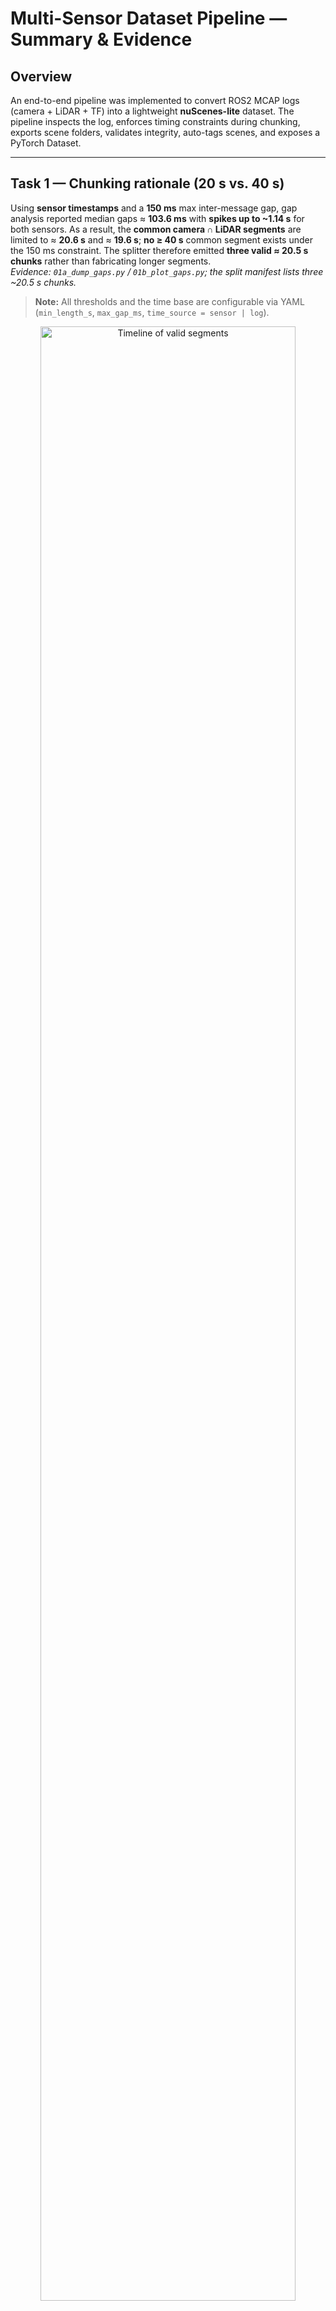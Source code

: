 # Multi-Sensor Dataset Pipeline — Summary & Evidence

## Overview
An end-to-end pipeline was implemented to convert ROS2 MCAP logs (camera + LiDAR + TF) into a lightweight **nuScenes-lite** dataset. The pipeline inspects the log, enforces timing constraints during chunking, exports scene folders, validates integrity, auto-tags scenes, and exposes a PyTorch Dataset.

---

## Task 1 — Chunking rationale (20 s vs. 40 s)
Using **sensor timestamps** and a **150 ms** max inter-message gap, gap analysis reported median gaps ≈ **103.6 ms** with **spikes up to ~1.14 s** for both sensors. As a result, the **common camera ∩ LiDAR segments** are limited to ≈ **20.6 s** and ≈ **19.6 s**; **no ≥ 40 s** common segment exists under the 150 ms constraint. The splitter therefore emitted **three valid ≈ 20.5 s chunks** rather than fabricating longer segments.  
*Evidence: `01a_dump_gaps.py` / `01b_plot_gaps.py`; the split manifest lists three ~20.5 s chunks.*

> **Note:** All thresholds and the time base are configurable via YAML (`min_length_s`, `max_gap_ms`, `time_source = sensor | log`).

<p align="center">
  <img src="out/figs/segments_timeline.png" alt="Timeline of valid segments" width="90%">
</p>
<p align="center"><em>Timeline of valid segments per sensor and their common overlap. No shared segment ≥ 40s exists under current gap constraints.</em></p>

---

## Task 2 — Dataset format & purpose

**Chosen format:** a lightweight nuScenes-lite layout per scene. The builder (`02_build_dataset.py`) writes:


- `images/left/<ts>.jpg` — JPEG frames  
- `lidar/<ts>.bin` — LiDAR as float32 `[N,4]` (x, y, z, intensity)  
- `poses/<ts>.json` — optional per-frame 4×4 pose  
- `calib/{camera_left.json, T_<cam>__<lidar>.json}` — intrinsics and static extrinsics  
- `index/samples.json` — scene-level index with relative paths and timestamps

An optional global `manifest.parquet` lists samples across scenes for fast tabular filtering/analytics when datasets grow or move to object storage. **Training does not depend on this file**; it is produced for curation at scale.

### Why this format works
- **Simple and debuggable.** Plain folders, one JSON index per scene, and flat binaries keep I/O predictable and easy to inspect.
- **Efficient.** Point clouds are stored as raw float32 `[N,4]`; images are JPEG; pairing is done once during build time.
- **Low complexity.** No custom container formats or heavy dependencies are required for training.
- **Quality & validation.** Configuration is YAML-driven and a validator checks `samples.json`, file presence, decodability (image/LiDAR), and calib/pose consistency.
- **Scales cleanly.** The optional Parquet manifest provides fast global filtering (PyArrow/Polars/Spark) without changing the per-scene training layout.

### What the builder actually does (`02_build_dataset.py`)
1. **Reads config & chunk manifest** (`configs/build_dataset.yaml`, `out/chunks_demo.json`).
2. **Extracts intrinsics** from `camera_info` → `calib/camera_left.json`.
3. **Resolves static extrinsics** from `/tf_static` (e.g., `T_camera_frame__lidar_frame.json`).
4. **Streams each chunk window**: decodes camera JPEGs and LiDAR PointCloud2 to `.bin (float32 [N,4])`.
5. **Time pairing**: for each camera timestamp, pairs the nearest LiDAR within `pair_tolerance_ms=50` (configurable).  
   *(Optional)* applies a constant offset if needed.
6. **Pose per frame (optional)**: if a TF is available near the timestamp, writes `poses/<ts>.json` (4×4).
7. **Writes the scene index** `index/samples.json` with relative paths (image/lidar/pose) and calib refs.
8. **(Optional)** Appends a row per frame to **`out/dataset/manifest.parquet`** for global cataloging.

### Optional — Dataset validation (`03_validate_dataset.py`)

**Purpose.** Sanity-check the built dataset before training.

**What it checks**
- Per-scene structure: `images/`, `lidar/`, `poses/`, `calib/`, and `index/samples.json`.
- `samples.json`: exists, has frames, and all **relative paths** resolve on disk.
- Spot-checks N samples per scene:
  - Image decodes to `H×W×3`
  - LiDAR `.bin` is float32, shape `[N,4]`, finite values
  - Pose (if present) is a valid `4×4` matrix
- Calibration presence (`camera_left.json`, `T_*`).
- **Optional:** quick Parquet sanity check (`--check-parquet`) reading only `["scene_id","timestamp_ns"]`.


---

## Task 3 — PyTorch Dataset accessors

`MultiSensorNuScenesLite` loads the dataset produced in Task 2 and exposes, per sample:

- **Camera image:** `torch.Tensor [C, H, W]` (RGB)  
- **LiDAR point cloud:** `torch.Tensor [N, 4]` (x, y, z, intensity; variable length)  
- **Pose:** `torch.Tensor [4, 4]` or `None`  
- **Also provides:** `timestamp_ns`, `scene`, and calibration dicts (`intrinsics`, `static_extrinsics`)

### Batch contract
Using the provided `collate_default`, a batch has:
- `image` → `torch.Tensor [B, 3, H, W]`  
- `pointcloud` → `List[torch.Tensor [Ni, 4]]` (variable lengths)  
- `pose_T` → `List[torch.Tensor [4, 4] or None]`  
- `timestamp_ns` → `List[int]`, `intrinsics` / `static_extrinsics` → `List[dict]`, `scene` → `List[str]`

### How to use
    from src.multi_sensor_dataset import MultiSensorNuScenesLite, collate_default
    from torch.utils.data import DataLoader

    ds = MultiSensorNuScenesLite(root="out/dataset")  # reads per-scene index/samples.json
    dl = DataLoader(ds, batch_size=4, shuffle=True, num_workers=4, collate_fn=collate_default)
    batch = next(iter(dl))
    print(batch["image"].shape)          # [B, 3, H, W]
    print(batch["pointcloud"][0].shape)  # [N, 4]
    print(batch["pose_T"][0].shape if batch["pose_T"][0] is not None else None)

> **Data source used by the Dataset:** all paths/metadata come from **`scene_XXX/index/samples.json`**.  
> **`manifest.parquet` is not required** and is not consulted by the Dataset class.

---

## Auto-tagging (`04_make_tags.py`)
This tool derives **per-scene metadata** and **tags** to make large collections easy to filter.  
Outputs:
- Per-scene: `scene_XXX/tags.json`
- Global (optional): `out/dataset/tags.csv`, `out/dataset/tags.parquet`

### What it computes (from code)

- **Timing**
  - `paired_fps` ≈ `num_frames / duration_s` (rounded to 0.001 in JSON, and **tag** `fps~<x.y>` rounded to 0.1).
  - `median_dt_ms`, `p95_dt_ms` from consecutive timestamp diffs.

- **Camera**
  - Reads `calib/camera_left.json` → `width`, `height`, and `distortion_model` (e.g., `plumb_bob`).
  - **Tags**: `res=<W>x<H>`, `cam_model=<distortion>` (only if present).

- **Extrinsics**
  - Presence of any `calib/T_*.json` (e.g., `T_camera_frame__lidar_frame.json`).
  - **Tags**: `extrinsics` (present) or `no-extrinsics`.

- **Pose**
  - Counts frames with a `poses/<ts>.json` file.
  - `pose_coverage` = `frames_with_pose / num_frames`.
  - Samples up to `--max-poses-to-sample` pose files and records `pairs_sampled` (IDs in each pose JSON).
  - **Tags**: `pose` (present) or `no-pose`.

- **LiDAR density**
  - For each `lidar/<ts>.bin`, estimates points by `filesize // 16` (each point is 4×float32).
  - Computes `avg/min/max` points per frame.
  - **Buckets** (tag):
    - `dense-lidar` if `avg_pts >= 120_000`
    - `mid-lidar` if `avg_pts >= 60_000`
    - `sparse-lidar` otherwise

### Why these tags (filtering rationale)

- **pose / extrinsics** → ensures scenes are usable for **sensor fusion** and **ego-motion** tasks.  
- **res=WxH / cam_model=…** → controls **input shape** and **undistortion** choices; compatible with model configs.  
- **fps~x.y** → sequences with consistent cadence benefit **temporal** and **VIO/SLAM** training.  
- **dense-/mid-/sparse-lidar** → rough proxy for **scene richness** and **compute cost** (useful for balanced sampling).


---

## CI & reproducibility
- **CI (lint + import):** a lightweight GitHub Actions workflow runs Black and a smoke import on every PR/commit.
- **Dataset Smoke (manual):** an on-demand workflow accepts a small MCAP URL, runs **gap analysis → split → build → validate → tag**, and uploads artifacts (`out/figs`, `manifest.parquet`, `tags.csv`, one `samples.json`). Large/private logs are intended to run locally or on a self-hosted runner.

---


## Scaling & storage plan

**Today:** train from the per-scene nuScenes-lite folders on local disk (the Dataset reads `index/samples.json`).  
**If remote is needed:** store **bundled scenes** in object storage (e.g., `scene_<id>.tar` or WebDataset shards) to avoid small-file overhead; keep a small **catalog** at the root (`manifest.parquet`, `tags.csv/parquet`) to filter/select which scenes to fetch.  
**Workflow:** filter with the catalog → download only the selected scene bundles → extract → train (no code changes).  
**IDs & evolution:** use stable scene IDs (e.g., `scene_<start_ns>`) and **append-only** writes; if the volume grows, promote the catalog to Delta/Iceberg later without changing the per-scene training layout.

---

## Future work
- **Team alignment.** Agree on stable scene IDs, tagging scheme, and acceptance gates (e.g., min segment length, max gap, pairing tolerance).  
- **One-click runs.** Keep the manual GitHub Action as a smoke test; later, orchestrate the same stages end-to-end (Step Functions/ECS) with clear input/output contracts.  
- **Scale & storage.** Store scenes as bundled objects in S3 (cost-friendly), keep a small Parquet/CSV catalog for selection, and upgrade to Iceberg later if needed.  
- **Productization.** Extend to multi-camera, optional LiDAR compression/sharding, and add lightweight drift/quality signals to the catalog to trigger retraining.


---

## Evidence from this run
- Recording ≈ **114.0 s**; ≈ **1087** camera / ≈ **1081** LiDAR messages.
- Gaps (sensor time): median ≈ **103.6 ms**; **max ≈ 1.14 s** → no ≥ 40 s common segment at 150 ms.
- Output: **3 scenes ~20.5–20.6 s**; **596 paired samples** total; validation passed; tags generated; global Parquet manifest written.
See full commands, console output, and artifacts: **[docs/EVIDENCE.md](docs/EVIDENCE.md)**.